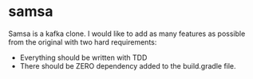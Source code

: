 # samsa
Samsa is a kafka clone. I would like to add as many features as possible from the original with two hard requirements: 
* Everything should be written with TDD
* There should be ZERO dependency added to the build.gradle file.
